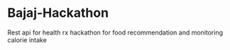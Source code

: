 # Bajaj-Hackathon
Rest api for health rx hackathon for food recommendation and monitoring calorie intake
